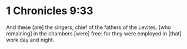 # 1 Chronicles 9:33

And these [are] the singers, chief of the fathers of the Levites, [who remaining] in the chambers [were] free: for they were employed in [that] work day and night.